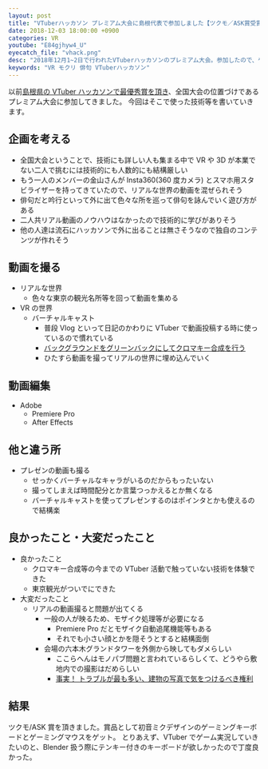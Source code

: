 ```yaml
---
layout: post
title: "VTuberハッカソン プレミアム大会に島根代表で参加しました【ツクモ／ASK賞受賞】"
date: 2018-12-03 18:00:00 +0900
categories: VR
youtube: "E84gjhyw4_U"
eyecatch_file: "vhack.png"
desc: "2018年12月1~2日で行われたVTuberハッカソンのプレミアム大会。参加したので、やったことを共有しておきます。"
keywords: "VR モクリ 俳句 VTuberハッカソン"
---
```


以前[島根県の VTuber ハッカソンで最優秀賞を頂き](/vr/2018/09/09/vtuber-hackathon.html)、全国大会の位置づけであるプレミアム大会に参加してきました。
今回はそこで使った技術等を書いていきます。

## 企画を考える

- 全国大会ということで、技術にも詳しい人も集まる中で VR や 3D が本業でない二人で挑むには技術的にも人数的にも結構厳しい
- もう一人のメンバーの金山さんが Insta360(360 度カメラ) とスマホ用スタビライザーを持ってきていたので、リアルな世界の動画を混ぜられそう
- 俳句だと吟行といって外に出て色々な所を巡って俳句を詠んでいく遊び方がある
- 二人共リアル動画のノウハウはなかったので技術的に学びがありそう
- 他の人達は流石にハッカソンで外に出ることは無さそうなので独自のコンテンツが作れそう

## 動画を撮る

- リアルな世界
  - 色々な東京の観光名所等を回って動画を集める
- VR の世界
  - バーチャルキャスト
    - 普段 Vlog といって日記のかわりに VTuber で動画投稿する時に使っているので慣れている
    - [バックグラウンドをグリーンバックにしてクロマキー合成を行う](https://www.infiniteloop.co.jp/blog/2018/05/virtualcast-panorama/)
    - ひたすら動画を撮ってリアルの世界に埋め込んでいく

## 動画編集

- Adobe
  - Premiere Pro
  - After Effects

## 他と違う所

- プレゼンの動画も撮る
  - せっかくバーチャルなキャラがいるのだからもったいない
  - 撮ってしまえば時間配分とか言葉つっかえるとか無くなる
  - バーチャルキャストを使ってプレゼンするのはポインタとかも使えるので結構楽

## 良かったこと・大変だったこと

- 良かったこと
  - クロマキー合成等の今までの VTuber 活動で触っていない技術を体験できた
  - 東京観光がついでにできた
- 大変だったこと
  - リアルの動画撮ると問題が出てくる
    - 一般の人が映るため、モザイク処理等が必要になる
      - Premiere Pro だとモザイク自動追尾機能等もある
      - それでも小さい顔とかを隠そうとすると結構面倒
    - 会場の六本木グランドタワーを外側から映してもダメらしい
      - ここらへんはモノパブ問題と言われているらしくて、どうやら敷地内での撮影はだめらしい
      - [事実！ トラブルが最も多い、建物の写真で気をつけるべき権利 ](https://visual-shift.jp/5103/)

## 結果

ツクモ/ASK 賞を頂きました。賞品として初音ミクデザインのゲーミングキーボードとゲーミングマウスをゲット。
とりあえず、VTuber でゲーム実況していきたいのと、Blender 扱う際にテンキー付きのキーボードが欲しかったので丁度良かった。
